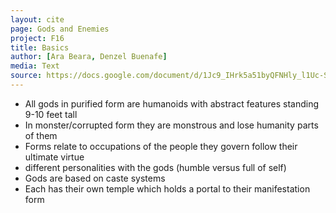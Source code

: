 ```yaml
---
layout: cite
page: Gods and Enemies
project: F16
title: Basics
author: [Ara Beara, Denzel Buenafe]
media: Text
source: https://docs.google.com/document/d/1Jc9_IHrk5a51byQFNHly_l1Uc-SGYF2A5hFCfIl0LJE/edit?usp=sharing
---
```

- All gods in purified form are humanoids with abstract features standing 9-10 feet tall
- In monster/corrupted form they are monstrous and lose humanity parts of them
- Forms relate to occupations of the people they govern follow their ultimate virtue
- different personalities with the gods (humble versus full of self)
- Gods are based on caste systems
- Each has their own temple which holds a portal to their manifestation form

